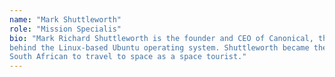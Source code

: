 ```yaml
---
name: "Mark Shuttleworth"
role: "Mission Specialis"
bio: "Mark Richard Shuttleworth is the founder and CEO of Canonical, the company
behind the Linux‑based Ubuntu operating system. Shuttleworth became the first
South African to travel to space as a space tourist."
---
```

